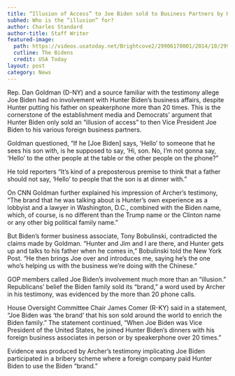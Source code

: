 ```yaml
---
title: “Illusion of Access” to Joe Biden sold to Business Partners by Hunter Claim Democrats
subhed: Who is the “illusion” for?
author: Charles Standard
author-title: Staff Writer
featured-image: 
  path: https://videos.usatoday.net/Brightcove2/29906170001/2014/10/29906170001_3845168410001_thumb-3324e725d9a8c828620f6a70670032a6.jpg?pubId=29906170001&quality=80&auto=webp&height=1800&width=3200&fit=crop&crop=3200%2C1800
  cutline: The Bidens
  credit: USA Today
layout: post
category: News
---
```


Rep. Dan Goldman (D-NY) and a source familiar with the testimony allege Joe Biden had no involvement with Hunter Biden’s business affairs, despite Hunter putting his father on speakerphone more than 20 times. This is the cornerstone of the establishment media and Democrats' argument that Hunter Biden only sold an “illusion of access” to then Vice President Joe Biden to his various foreign business partners.

Goldman questioned, “If he [Joe Biden] says, ‘Hello’ to someone that he sees his son with, is he supposed to say, ‘Hi, son. No, I’m not gonna say, ‘Hello’ to the other people at the table or the other people on the phone?”

He told reporters “It’s kind of a preposterous premise to think that a father should not say, ‘Hello’ to people that the son is at dinner with.”

On CNN Goldman further explained his impression of Archer’s testimony, “The brand that he was talking about is Hunter’s own experience as a lobbyist and a lawyer in Washington, D.C., combined with the Biden name, which, of course, is no different than the Trump name or the Clinton name or any other big political family name.”

But Biden’s former business associate, Tony Bobulinski, contradicted the claims made by Goldman. “Hunter and Jim and I are there, and Hunter gets up and talks to his father when he comes in,” Bobulinski told the New York Post. “He then brings Joe over and introduces me, saying he’s the one who’s helping us with the business we’re doing with the Chinese.”

GOP members called Joe Biden’s involvement much more than an “illusion.” Republicans’ belief the Biden family sold its “brand,” a word used by Archer in his testimony, was evidenced by the more than 20 phone calls.

House Oversight Committee Chair James Comer (R-KY) said in a statement, “Joe Biden was ‘the brand’ that his son sold around the world to enrich the Biden family.” The statement continued, “When Joe Biden was Vice President of the United States, he joined Hunter Biden’s dinners with his foreign business associates in person or by speakerphone over 20 times.”

Evidence was produced by Archer’s testimony implicating Joe Biden participated in a bribery scheme where a foreign company paid Hunter Biden to use the Biden “brand.”
